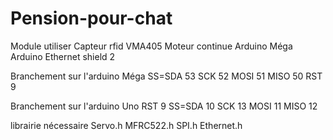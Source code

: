 # Pension-pour-chat
Module utiliser
    Capteur rfid VMA405
    Moteur continue
    Arduino Méga
    Arduino Ethernet shield 2


Branchement sur l'arduino Méga
    SS=SDA 53
    SCK 52
    MOSI 51
    MISO 50
    RST 9

Branchement sur l'arduino Uno
    RST 9
    SS=SDA 10
    SCK 13
    MOSI 11
    MISO 12




librairie nécessaire
    Servo.h
    MFRC522.h
    SPI.h
    Ethernet.h